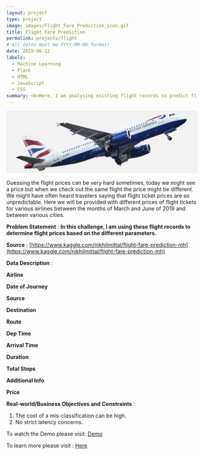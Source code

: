 ```yaml
---
layout: project
type: project
image: images/Flight_Fare_Prediction_icon.gif
title: Flight Fare Prediction
permalink: projects/flight
# All dates must be YYYY-MM-DD format!
date: 2019-06-12
labels:
  - Machine Learning
  - Flask
  - HTML
  - JavaScript
  - CSS
summary: <b>Here, I am analysing existing flight records to predict flight prices based on the different parameters.<br><br><center><button onclick="location.href='https://www.youtube.com/watch?v=VIcft9sRP-k'" type="button">WATCH DEMO</button></br></br></center></b>
---
```


<img class="ui image" src="../images/Flight_Fare_Prediction_Banner.png">

Guessing the flight prices can be very hard sometimes, today we might see a price but when we check out the same flight the price might be different. We might have often heard travelers saying that flight ticket prices are so unpredictable. Here we will be provided with different prices of flight tickets for various airlines between the months of March and June of 2019 and between various cities.

<b>Problem Statement</b> : <b>In this challenge, I am using these flight records to determine flight prices based on the different parameters.</b>

<b>Source</b> : [https://www.kaggle.com/nikhilmittal/flight-fare-prediction-mh](https://www.kaggle.com/nikhilmittal/flight-fare-prediction-mh)

<b>Data Description</b> : 

<b>Airline</b>

<b>Date of Journey</b>

<b>Source</b>

<b>Destination</b>

<b>Route</b>

<b>Dep Time</b>

<b>Arrival Time</b>

<b>Duration</b>

<b>Total Stops</b>

<b>Additional Info</b>

<b>Price</b>

<b>Real-world/Business Objectives and Constraints</b> : 
1. The cost of a mis-classification can be high.
2. No strict latency concerns.

To watch the Demo please visit: [Demo](https://www.youtube.com/watch?v=VIcft9sRP-k)

To learn more please visit : [Here](https://github.com/iamsouravbanerjee/Flight-Fare-Prediction)
